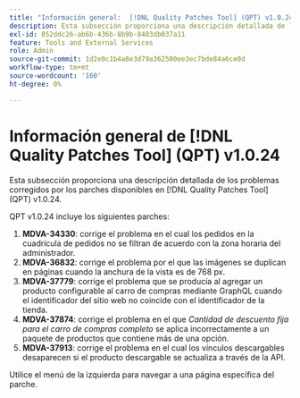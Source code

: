 ```yaml
---
title: "Información general:  [!DNL Quality Patches Tool] (QPT) v1.0.24"
description: Esta subsección proporciona una descripción detallada de los problemas corregidos por los parches disponibles en  [!DNL Quality Patches Tool] (QPT) v1.0.24.
exl-id: 052ddc26-ab6b-436b-8b9b-8403db037a11
feature: Tools and External Services
role: Admin
source-git-commit: 1d2e0c1b4a8e3d79a362500ee3ec7bde84a6ce0d
workflow-type: tm+mt
source-wordcount: '160'
ht-degree: 0%

---
```


# Información general de [!DNL Quality Patches Tool] (QPT) v1.0.24

Esta subsección proporciona una descripción detallada de los problemas corregidos por los parches disponibles en [!DNL Quality Patches Tool] (QPT) v1.0.24.

QPT v1.0.24 incluye los siguientes parches:

1. **MDVA-34330**: corrige el problema en el cual los pedidos en la cuadrícula de pedidos no se filtran de acuerdo con la zona horaria del administrador.
1. **MDVA-36832**: corrige el problema por el que las imágenes se duplican en páginas cuando la anchura de la vista es de 768 px.
1. **MDVA-37779**: corrige el problema que se producía al agregar un producto configurable al carro de compras mediante GraphQL cuando el identificador del sitio web no coincide con el identificador de la tienda.
1. **MDVA-37874**: corrige el problema en el que *Cantidad de descuento fija para el carro de compras completo* se aplica incorrectamente a un paquete de productos que contiene más de una opción.
1. **MDVA-37913**: corrige el problema en el cual los vínculos descargables desaparecen si el producto descargable se actualiza a través de la API.

Utilice el menú de la izquierda para navegar a una página específica del parche.
